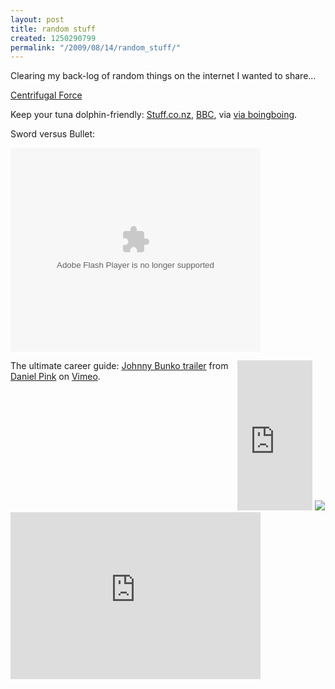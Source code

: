 ```yaml
---
layout: post
title: random stuff
created: 1250290799
permalink: "/2009/08/14/random_stuff/"
---
```

Clearing my back-log of random things on the internet I wanted to share...
<!--break-->
[Centrifugal Force](http://xkcd.com/c123.html)

Keep your tuna dolphin-friendly: <a href="http://www.stuff.co.nz/4436390a10.html">Stuff.co.nz</a>, <a href="http://news.bbc.co.uk/1/hi/world/asia-pacific/7291501.stm">BBC</a>, via <a href="http://www.boingboing.net/2008/03/12/heroic-dolphin-rescu.html">via boingboing</a>.

Sword versus Bullet:

<embed style="width:400px; height:326px;" id="VideoPlayback" type="application/x-shockwave-flash" src="http://video.google.com/googleplayer.swf?docId=-3818187790122256202"> </embed>
        
<div style="float: right;">
<iframe src="http://rcm-uk.amazon.co.uk/e/cm?t=anjacksonnet-21&o=2&p=8&l=as1&asins=1594482918&fc1=000000&IS2=1&lt1=_top&lc1=0000FF&bc1=000000&bg1=FFFFFF&f=ifr&npa=1" style="width:120px;height:240px;" scrolling="no" marginwidth="0" marginheight="0" frameborder="0"></iframe>
<a href="http://www.amazon.co.uk/gp/product/1594482918?ie=UTF8&tag=anjacksonnet-21&linkCode=as2&camp=1634&creative=6738&creativeASIN=1594482918"><img border="0" src="51F2hJr-geL._SL160_.jpg"></a><img src="http://www.assoc-amazon.co.uk/e/ir?t=anjacksonnet-21&l=as2&o=2&a=1594482918" width="1" height="1" border="0" alt="" style="border:none !important; margin:0px !important;" />
</div>

The ultimate career guide: <a href="http://www.vimeo.com/841040?pg=embed&sec=841040">Johnny Bunko trailer</a> from <a href="http://www.vimeo.com/user418351?pg=embed&sec=841040">Daniel Pink</a> on <a href="http://vimeo.com?pg=embed&sec=841040">Vimeo</a>.

<object width="400" height="267">	<param name="allowfullscreen" value="true" />	<param name="allowscriptaccess" value="always" />	<param name="movie" value="http://www.vimeo.com/moogaloop.swf?clip_id=841040&amp;server=www.vimeo.com&amp;show_title=1&amp;show_byline=1&amp;show_portrait=0&amp;color=&amp;fullscreen=1" />	<embed src="http://www.vimeo.com/moogaloop.swf?clip_id=841040&amp;server=www.vimeo.com&amp;show_title=1&amp;show_byline=1&amp;show_portrait=0&amp;color=&amp;fullscreen=1" type="application/x-shockwave-flash" allowfullscreen="true" allowscriptaccess="always" width="400" height="267"></embed></object>
